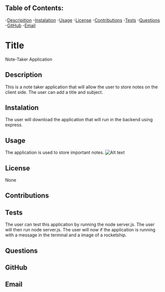 ## Table of Contents: 
-[Descripition](#Description)
    -[Instalation](#Instalation)
    -[Usage](#Usage)
    -[License](#License)
    -[Contributions](#Contributions)
    -[Tests](#Tests)
    -[Questions](#Questions)
    -[GitHub](#GitHub)
    -[Email](#Email)
    
#  Title 
Note-Taker Application

##  Description
This is a note taker application that will allow the user to store notes on the client side. The user can add a title and subject.

## Instalation
The user will download the application that will run in the backend using express.

## Usage
The application is used to store important notes.
![Alt text](../../Note%20taker.app.JPG)

## License
None

## Contributions


## Tests
The user can test this application by running the node server.js. The user will then run node server.js. The user will now if the application is running with a message in the terminal and a image of a rocketship.

## Questions


## GitHub 


## Email
